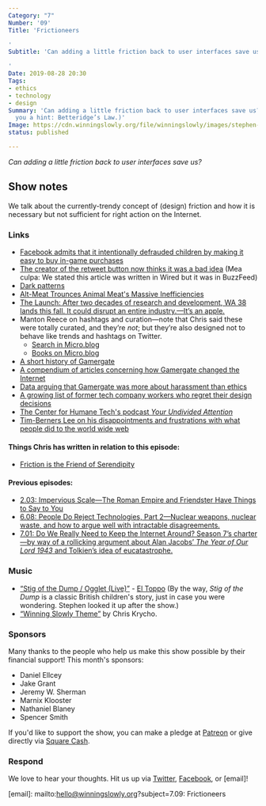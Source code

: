 ```yaml
---
Category: "7"
Number: '09'
Title: 'Frictioneers

'
Subtitle: 'Can adding a little friction back to user interfaces save us?

'
Date: 2019-08-28 20:30
Tags:
- ethics
- technology
- design
Summary: 'Can adding a little friction back to user interfaces save us? (We’ll give
  you a hint: Betteridge’s Law.)'
Image: https://cdn.winningslowly.org/file/winningslowly/images/stephen-mumford-imitation.jpg
status: published

---
```

<i>Can adding a little friction back to user interfaces save us?</i>

## Show notes

We talk about the currently-trendy concept of (design) friction and how it is necessary but not sufficient for right action on the Internet. 

### Links

* [Facebook admits that it intentionally defrauded children by making it easy to buy in-game purchases](https://venturebeat.com/2019/01/26/facebook-admitted-defrauding-kids-and-parents-of-thousands-of-dollars-in-early-free-to-play-games/)
* [The creator of the retweet button now thinks it was a bad idea](https://www.buzzfeednews.com/article/alexkantrowitz/how-the-retweet-ruined-the-internet) (Mea culpa: We stated this article was written in Wired but it was in BuzzFeed)
* [Dark patterns](https://www.darkpatterns.org)
* [Alt-Meat Trounces Animal Meat's Massive Inefficiencies](https://www.wired.com/story/alt-meat-trounces-animal-meats-massive-inefficiencies/)
* [The Launch: After two decades of research and development, WA 38 lands this fall. It could disrupt an entire industry.—It’s an apple.](https://story.californiasunday.com/cosmic-crisp-apple-launch)
* Manton Reece on hashtags and curation—note that Chris said these were totally curated, and they’re *not*; but they’re also designed not to behave like trends and hashtags on Twitter.
    * [Search in Micro.blog](https://www.manton.org/2018/10/31/search-in-microblog.html)
    * [Books on Micro.blog](https://manton.org/2018/01/09/books-on-microblog.html)
* [A short history of Gamergate](https://www.washingtonpost.com/news/the-intersect/wp/2014/10/14/the-only-guide-to-gamergate-you-will-ever-need-to-read/)
* [A compendium of articles concerning how Gamergate changed the Internet](https://www.nytimes.com/interactive/2019/08/15/opinion/what-is-gamergate.html)
* [Data arguing that Gamergate was more about harassment than ethics](https://www.newsweek.com/gamergate-about-media-ethics-or-harassing-women-harassment-data-show-279736)
* [A growing list of former tech company workers who regret their design decisions](https://www.vox.com/the-goods/2019/7/26/8930765/tech-apologies-former-facebook-google-twitter-employees-list)
* [The Center for Humane Tech's podcast _Your Undivided Attention_](https://humanetech.com/podcast/)
* [Tim-Berners Lee on his disappointments and frustrations with what people did to the world wide web](https://www.cnbc.com/2018/11/05/inventor-of-the-web-says-the-internet-is-at-a-tipping-point-and-reveals-a-new-plan-to-fix-it.html)

#### Things Chris has written in relation to this episode:

* [Friction is the Friend of Serendipity](https://buttondown.email/chriskrycho/archive/b4f45a6e-ff51-4cb9-8d25-6a9f61215fd0)

#### Previous episodes:

* [2.03: Impervious Scale—The Roman Empire and Friendster Have Things to Say to You](https://winningslowly.org/2.03/)
* [6.08: People Do Reject Technologies, Part 2—Nuclear weapons, nuclear waste, and how to argue well with intractable disagreements.](https://winningslowly.org/6.08/)
* [7.01: Do We Really Need to Keep the Internet Around? Season 7’s charter—by way of a rollicking argument about Alan Jacobs’ <cite>The Year of Our Lord 1943</cite> and Tolkien’s idea of eucatastrophe.](https://winningslowly.org/7.01/)

### Music

- [“Stig of the Dump / Ogglet (Live)”](https://eltoppo.bandcamp.com/releases) - [El Toppo](https://www.instagram.com/eltoppoband/) (By the way, _Stig of the Dump_ is a classic British children's story, just in case you were wondering. Stephen looked it up after the show.)
- [“Winning Slowly Theme”](https://soundcloud.com/chriskrycho/winning-slowly) by Chris Krycho. 

### Sponsors

Many thanks to the people who help us make this show possible by their financial support! This month's sponsors:

- Daniel Ellcey
- Jake Grant
- Jeremy W. Sherman
- Marnix Klooster
- Nathaniel Blaney
- Spencer Smith

If you'd like to support the show, you can make a pledge at <a href='https://www.patreon.com/winningslowly' rel='payment'>Patreon</a> or give directly via [Square Cash].

[Square Cash]: https://cash.me/$winningslowly


### Respond

We love to hear your thoughts. Hit us up via [Twitter], [Facebook], or [email]!

[Twitter]: //www.twitter.com/winningslowly
[Facebook]: //www.facebook.com/winningslowlypodcast
[email]: mailto:hello@winningslowly.org?subject=7.09: Frictioneers